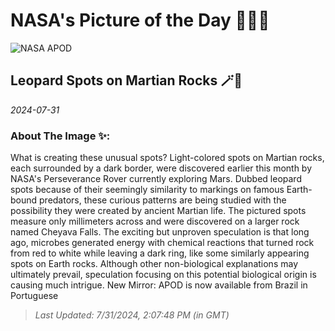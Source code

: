 
# NASA's Picture of the Day 🧑‍🚀💫

  ![NASA APOD](https://apod.nasa.gov/apod/image/2407/LeopardSpots_Perseverance_1648.jpg)
  
  ## Leopard Spots on Martian Rocks 🪄🌌
  
  _2024-07-31_
  
  ### About The Image ✨: 
  
  What is creating these unusual spots? Light-colored spots on Martian rocks, each surrounded by a dark border, were discovered earlier this month by NASA's Perseverance Rover currently exploring Mars.  Dubbed leopard spots because of their seemingly similarity to markings on famous Earth-bound predators, these curious patterns are being studied with the possibility they were created by ancient Martian life.  The pictured spots measure only millimeters across and were discovered on a larger rock named Cheyava Falls.  The exciting but unproven speculation is that long ago, microbes generated energy with chemical reactions that turned rock from red to white while leaving a dark ring, like some similarly appearing spots on Earth rocks. Although other non-biological explanations may ultimately prevail, speculation focusing on this potential biological origin is causing much intrigue.    New Mirror: APOD is now available from Brazil in Portuguese
  
  
  
  > _Last Updated: 7/31/2024, 2:07:48 PM (in GMT)_
  